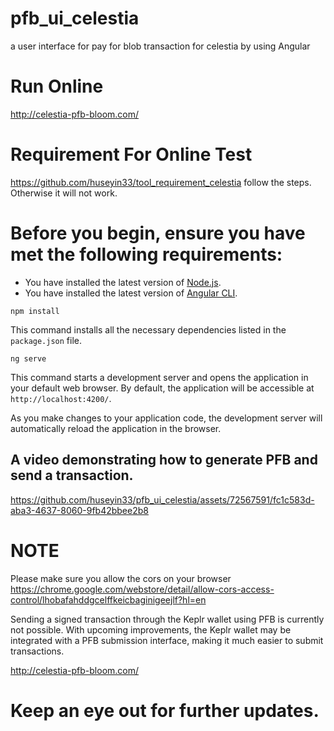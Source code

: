 # pfb_ui_celestia
a user interface for pay for blob transaction for celestia by using Angular 

# Run Online
http://celestia-pfb-bloom.com/

# Requirement For Online Test

https://github.com/huseyin33/tool_requirement_celestia  follow the steps. Otherwise it will not work.

# Before you begin, ensure you have met the following requirements:

* You have installed the latest version of [Node.js](https://nodejs.org/).
* You have installed the latest version of [Angular CLI](https://cli.angular.io/).

`npm install`

This command installs all the necessary dependencies listed in the `package.json` file.

`ng serve`


This command starts a development server and opens the application in your default web browser. By default, the application will be accessible at `http://localhost:4200/`.

As you make changes to your application code, the development server will automatically reload the application in the browser.

## A video demonstrating how to generate PFB and send a transaction.

https://github.com/huseyin33/pfb_ui_celestia/assets/72567591/fc1c583d-aba3-4637-8060-9fb42bbee2b8

# NOTE

Please make sure you allow the cors on your browser
https://chrome.google.com/webstore/detail/allow-cors-access-control/lhobafahddgcelffkeicbaginigeejlf?hl=en

Sending a signed transaction through the Keplr wallet using PFB is currently not possible. With upcoming improvements, the Keplr wallet may be integrated with a PFB submission interface, making it much easier to submit transactions. 

http://celestia-pfb-bloom.com/

# Keep an eye out for further updates.
